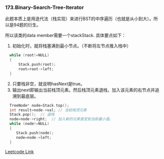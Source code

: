### 173.Binary-Search-Tree-Iterator

此题本质上是用迭代法（栈实现）来进行BST的中序遍历（也就是从小到大）。所以是94题的衍生。

所以该类的data member需要一个stack<int>Stack. 具体要点如下：

1. 初始化时，就将栈塞满到最小节点。（不断将左节点推入栈中）
```cpp
  while (root!=NULL)
  {
      Stack.push(root);
      root=root->left;
  }
```
2. 只要栈非空，就说明hasNext是true。
3. 输出next即输出当前栈顶元素。然后栈顶元素退栈，加入该元素的右节点并追溯到最底层。
```cpp
  TreeNode* node=Stack.top();
  int result=node->val; // 当前栈顶元素
  Stack.pop();  // 退栈
  node=node->right;  // 加入新的元素直至到当前最小值。
  while (node!=NULL)
  {
     Stack.push(node);
     node=node->left;
  }
```


[Leetcode Link](https://leetcode.com/problems/binary-search-tree-iterator)